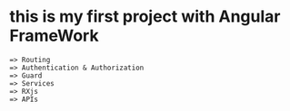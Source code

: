 # this is my first project with Angular FrameWork
    => Routing
    => Authentication & Authorization
    => Guard
    => Services
    => RXjs
    => APIs
